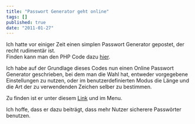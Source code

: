 ```yaml
---
title: "Passwort Generator geht online"
tags: []
published: true
date: "2011-01-27"
---
```


Ich hatte vor einiger Zeit einen simplen Passwort Generator gepostet, der recht rudimentär ist.  
Finden kann man den PHP Code dazu [hier](/php-passwort-generatoren/).

Ich habe auf der Grundlage dieses Codes nun einen Online Passwort Generator geschrieben, bei dem man die Wahl hat, entweder vorgegebene Einstellungen zu nutzen, oder im benutzerdefinierten Modus die Länge und die Art der zu verwendenden Zeichen selber zu bestimmen.

Zu finden ist er unter diesem [Link](/generatoren/passwort-generator/) und im Menu.

Ich hoffe, dass er dazu beiträgt, dass mehr Nutzer sicherere Passwörter benutzen.

